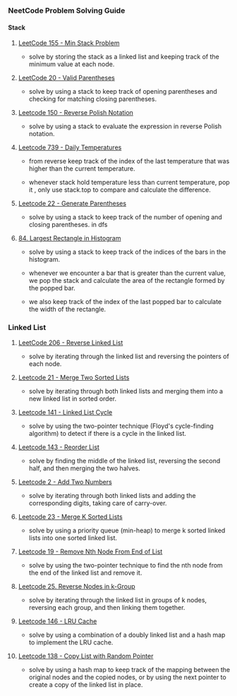 ### NeetCode Problem Solving Guide

#### Stack 

1. [LeetCode 155 - Min Stack Problem](https://leetcode.com/problems/min-stack/)

    * solve by storing the stack as a linked list and keeping track of the minimum value at each node.
   
2. [LeetCode 20 - Valid Parentheses](https://leetcode.com/problems/valid-parentheses/)

    * solve by using a stack to keep track of opening parentheses and checking for matching closing parentheses.

3. [Leetcode 150 - Reverse Polish Notation](https://leetcode.com/problems/evaluate-reverse-polish-notation/)

    * solve by using a stack to evaluate the expression in reverse Polish notation.

4. [Leetcode 739 - Daily Temperatures](https://leetcode.com/problems/daily-temperatures/)

    * from reverse keep track of the index of the last temperature that was higher than the current temperature.

    * whenever stack hold temperature less than current temperature, pop it , only use stack.top to compare and calculate the difference.

5. [Leetcode 22 - Generate Parentheses](https://leetcode.com/problems/generate-parentheses/)

    * solve by using a stack to keep track of the number of opening and closing parentheses. in dfs

6. [84. Largest Rectangle in Histogram](https://leetcode.com/problems/largest-rectangle-in-histogram/)

    * solve by using a stack to keep track of the indices of the bars in the histogram. 

    * whenever we encounter a bar that is greater than the current value, we pop the stack and calculate the area of the rectangle formed by the popped bar.

    * we also keep track of the index of the last popped bar to calculate the width of the rectangle.

### Linked List

1. [LeetCode 206 - Reverse Linked List](https://leetcode.com/problems/reverse-linked-list/)

    * solve by iterating through the linked list and reversing the pointers of each node.
2. [Leetcode 21 - Merge Two Sorted Lists](https://leetcode.com/problems/merge-two-sorted-lists/)

    * solve by iterating through both linked lists and merging them into a new linked list in sorted order.

3. [Leetcode 141 - Linked List Cycle](https://leetcode.com/problems/linked-list-cycle/)

    * solve by using the two-pointer technique (Floyd's cycle-finding algorithm) to detect if there is a cycle in the linked list.

4. [Leetcode 143 - Reorder List](https://leetcode.com/problems/reorder-list/)

    * solve by finding the middle of the linked list, reversing the second half, and then merging the two halves.

5. [Leetcode 2 - Add Two Numbers](https://leetcode.com/problems/add-two-numbers/)

    * solve by iterating through both linked lists and adding the corresponding digits, taking care of carry-over.

6. [Leetcode 23 - Merge K Sorted Lists](https://leetcode.com/problems/merge-k-sorted-lists/)

    * solve by using a priority queue (min-heap) to merge k sorted linked lists into one sorted linked list.

7. [Leetcode 19 - Remove Nth Node From End of List](https://leetcode.com/problems/remove-nth-node-from-end-of-list/)

    * solve by using the two-pointer technique to find the nth node from the end of the linked list and remove it.

8. [Leetcode 25. Reverse Nodes in k-Group](https://leetcode.com/problems/reverse-nodes-in-k-group/)

    * solve by iterating through the linked list in groups of k nodes, reversing each group, and then linking them together.

9. [Leetcode 146 - LRU Cache](https://leetcode.com/problems/lru-cache/)

    * solve by using a combination of a doubly linked list and a hash map to implement the LRU cache.

10. [Leetcode 138 - Copy List with Random Pointer](https://leetcode.com/problems/copy-list-with-random-pointer/)

    * solve by using a hash map to keep track of the mapping between the original nodes and the copied nodes, or by using the next pointer to create a copy of the linked list in place.